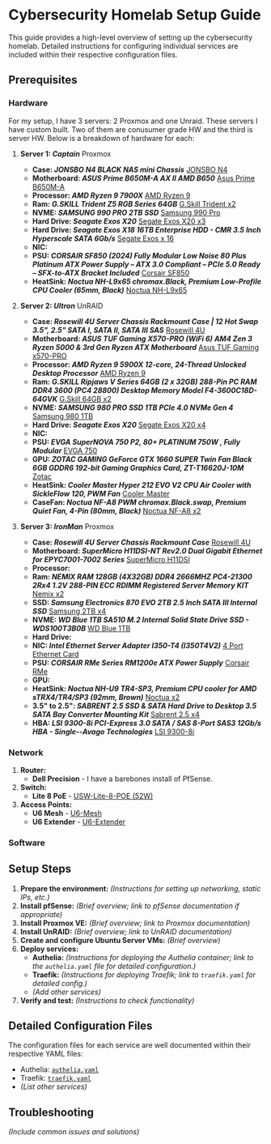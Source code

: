 # Cybersecurity Homelab Setup Guide

This guide provides a high-level overview of setting up the cybersecurity homelab. Detailed instructions for configuring individual services are included within their respective configuration files.

## Prerequisites

### Hardware
For my setup, I have 3 servers: 2 Proxmox and one Unraid.  These servers I have custom built. Two of them are conusumer grade HW and the third is server HW.  Below is a breakdown of hardware for each:

1. **Server 1: *Captain*** Proxmox
    * **Case: *JONSBO N4 BLACK NAS mini Chassis*** [JONSBO N4](https://www.newegg.com/p/2AM-006A-000F1?Item=9SIAY3SK6A9556)
    * **Motherboard: *ASUS Prime B650M-A AX II AMD B650*** [Asus Prime B650M-A](https://www.newegg.com/asus-rog-strix-b650-a-gaming-wifi/p/N82E16813119631?Item=N82E16813119631)
    * **Processor: *AMD Ryzen 9 7900X*** [AMD Ryzen 9](https://www.newegg.com/amd-ryzen-9-7900x-ryzen-9-7000-series-raphael-zen-4-socket-am5/p/N82E16819113769?Item=N82E16819113769)
    * **Ram: *G.SKILL Trident Z5 RGB Series 64GB*** [G.Skill Trident x2](https://www.newegg.com/g-skill-64gb-ddr5-6400/p/N82E16820374432?Item=N82E16820374432)
    * **NVME: *SAMSUNG 990 PRO 2TB SSD*** [Samsung 990 Pro](https://www.newegg.com/samsung-2tb-990-pro-nvme-2-0/p/N82E16820147861?Item=N82E16820147861)
    * **Hard Drive: *Seagate Exos X20*** [Segate Exos X20 x3](https://www.newegg.com/seagate-exos-x20-st20000nm007d-20tb-hard-drive-for-enterprise-storage-7200-rpm/p/N82E16822185011?Item=N82E16822185011)
    * **Hard Drive: *Seagate Exos X18 16TB Enterprise HDD - CMR 3.5 Inch Hyperscale SATA 6Gb/s*** [Segate Exos x 16](https://www.amazon.com/dp/B0924X39NB?ref=ppx_yo2ov_dt_b_fed_asin_title&th=1)
    * **NIC:**
    * **PSU: *CORSAIR SF850 (2024) Fully Modular Low Noise 80 Plus Platinum ATX Power Supply – ATX 3.0 Compliant – PCIe 5.0 Ready – SFX-to-ATX Bracket Included*** [Corsair SF850](https://www.amazon.com/dp/B0D45PQ8C4?ref=ppx_yo2ov_dt_b_fed_asin_title&th=1)
    * **HeatSink: *Noctua NH-L9x65 chromax.Black, Premium Low-Profile CPU Cooler (65mm, Black)*** [Noctua NH-L9x65](https://www.amazon.com/dp/B0CKVZ2NZ1?ref=ppx_yo2ov_dt_b_fed_asin_title)

1. **Server 2: *Ultron*** UnRAID
    * **Case: *Rosewill 4U Server Chassis Rackmount Case | 12 Hot Swap 3.5", 2.5" SATA I, SATA II, SATA III SAS*** [Rosewill 4U](https://www.newegg.com/rosewill-rsv-l4412u-black/p/11-147-330?Item=11-147-330&cm_sp=product-_-from-price-options)
    * **Motherboard: *ASUS TUF Gaming X570-PRO (WiFi 6) AM4 Zen 3 Ryzen 5000 & 3rd Gen Ryzen ATX Motherboard*** [Asus TUF Gaming x570-PRO](https://www.amazon.com/dp/B08JWMPVD9?ref=ppx_yo2ov_dt_b_fed_asin_title&th=1)
    * **Processor: *AMD Ryzen 9 5900X 12-core, 24-Thread Unlocked Desktop Processor*** [AMD Ryzen 9](https://www.amazon.com/dp/B08164VTWH?ref_=ppx_hzod_title_dt_b_fed_asin_title_0_1&th=1)
    * **Ram: *G.SKILL Ripjaws V Series 64GB (2 x 32GB) 288-Pin PC RAM DDR4 3600 (PC4 28800) Desktop Memory Model F4-3600C18D-64GVK*** [G.Skill 64GB x2](https://www.newegg.com/g-skill-64gb-ddr4-3600/p/N82E16820374003?Item=N82E16820374003)
    * **NVME: *SAMSUNG 980 PRO SSD 1TB PCIe 4.0 NVMe Gen 4*** [Samsung 980 1TB](https://www.amazon.com/dp/B08GLX7TNT?ref=ppx_yo2ov_dt_b_fed_asin_title&th=1)
    * **Hard Drive: *Seagate Exos X20*** [Segate Exos X20 x4](https://www.newegg.com/seagate-exos-x20-st20000nm007d-20tb-hard-drive-for-enterprise-storage-7200-rpm/p/N82E16822185011?Item=N82E16822185011)
    * **NIC:**
    * **PSU: *EVGA SuperNOVA 750 P2, 80+ PLATINUM 750W , Fully Modular*** [EVGA 750](https://www.amazon.com/dp/B010HWDP48?ref_=ppx_hzod_title_dt_b_fed_asin_title_0_0&th=1) 
    * **GPU: *ZOTAC GAMING GeForce GTX 1660 SUPER Twin Fan Black 6GB GDDR6 192-bit Gaming Graphics Card, ZT-T16620J-10M*** [Zotac](https://www.newegg.com/zotac-geforce-gtx-1660-super-zt-t16620j-10m/p/1FT-000M-003U0?Item=1FT-000M-003U0)
    * **HeatSink: *Cooler Master Hyper 212 EVO V2 CPU Air Cooler with SickleFlow 120, PWM Fan*** [Cooler Master](https://www.amazon.com/dp/B08KD6SPLW?ref=ppx_yo2ov_dt_b_fed_asin_title)
    * **CaseFan: *Noctua NF-A8 PWM chromax.Black.swap, Premium Quiet Fan, 4-Pin (80mm, Black)*** [Noctua NF-A8 x2](https://www.amazon.com/dp/B07ZH1F2KH?ref=ppx_yo2ov_dt_b_fed_asin_title)

1. **Server 3: *IronMan*** Proxmox
    * **Case: *Rosewill 4U Server Chassis Rackmount Case*** [Rosewill 4U](https://www.newegg.com/rosewill-rsv-l4500u-black/p/N82E16811147328?Item=N82E16811147328)
    * **Motherboard: *SuperMicro H11DSI-NT Rev2.0 Dual Gigabit Ethernet for EPYC7001-7002 Series*** [SuperMicro H11DSI](https://www.ebay.com/itm/175819781282)
    * **Processor:**
    * **Ram: *NEMIX RAM 128GB (4X32GB) DDR4 2666MHZ PC4-21300 2Rx4 1.2V 288-PIN ECC RDIMM Registered Server Memory KIT*** [Nemix x2](https://www.newegg.com/nemix-ram-128gb-288-pin-ddr4-sdram/p/1X5-003Z-00M30?Item=9SIA7S67BJ1822)
    * **SSD: *Samsung Electronics 870 EVO 2TB 2.5 Inch SATA III Internal SSD*** [Samsung 2TB x4](https://www.newegg.com/samsung-2tb-870-evo-series-sata/p/N82E16820147794?Item=N82E16820147794)
    * **NVME: *WD Blue 1TB SA510 M.2 Internal Solid State Drive SSD - WDS100T3B0B*** [WD Blue 1TB](https://www.newegg.com/western-digital-1tb-blue-sa510/p/N82E16820250232?Item=N82E16820250232)
    * **Hard Drive:**
    * **NIC: *Intel Ethernet Server Adapter I350-T4 (I350T4V2)*** [4 Port Ethernet Card](https://www.newegg.com/intel-i350-t4/p/14U-0045-00441)
    * **PSU: *CORSAIR RMe Series RM1200e ATX Power Supply*** [Corsair RMe](https://www.newegg.com/rme-corsair-rm1200e-1200-w/p/N82E16817139315?Item=N82E16817139315)
    * **GPU:**
    * **HeatSink: *Noctua NH-U9 TR4-SP3, Premium CPU cooler for AMD sTRX4/TR4/SP3 (92mm, Brown)*** [Noctua x2](https://www.newegg.com/noctua-nh-u9-tr4-sp3-premium-grade-92mm-cpu-cooler-for-amd-tr4-sp3/p/13C-0005-00142?Item=9SIA4REJTU2660)
    * **3.5" to 2.5": *SABRENT 2.5 SSD & SATA Hard Drive to Desktop 3.5 SATA Bay Converter Mounting Kit*** [Sabrent 2.5 x4](https://www.newegg.com/sabrent-bk-pcbs-1-x-2-5-drive-to-3-5-bay/p/2WA-001J-00027?Item=9SIBK19JN74062)
    * **HBA: *LSI 9300-8i PCI-Express 3.0 SATA / SAS 8-Port SAS3 12Gb/s HBA - Single--Avago Technologies*** [LSI 9300-8i](https://www.newegg.com/lsi-9300-8i-sata-sas/p/14G-0006-000Y2?Item=9SIBK5TJTW8345)

### Network

1. **Router:**
    * **Dell Precision** - I have a barebones install of PfSense.
2. **Switch:**
    * **Lite 8 PoE** - [USW-Lite-8-POE (52W)](https://store.ui.com/us/en/category/all-switching/products/usw-lite-8-poe)
3. **Access Points:**
    * **U6 Mesh** - [U6-Mesh](https://store.ui.com/us/en/category/all-wifi/products/u6-mesh)
    * **U6 Extender** - [U6-Extender](https://store.ui.com/us/en/category/all-wifi/products/u6-extender)

### Software


## Setup Steps

1. **Prepare the environment:**  *(Instructions for setting up networking, static IPs, etc.)*
2. **Install pfSense:** *(Brief overview; link to pfSense documentation if appropriate)*
3. **Install Proxmox VE:** *(Brief overview; link to Proxmox documentation)*
4. **Install UnRAID:** *(Brief overview; link to UnRAID documentation)*
5. **Create and configure Ubuntu Server VMs:** *(Brief overview)*
6. **Deploy services:**
    * **Authelia:**  *(Instructions for deploying the Authelia container; link to the `authelia.yaml` file for detailed configuration.)*
    * **Traefik:** *(Instructions for deploying Traefik; link to `traefik.yaml` for detailed config.)*
    * *(Add other services)*
7. **Verify and test:** *(Instructions to check functionality)*


## Detailed Configuration Files

The configuration files for each service are well documented within their respective YAML files:

* Authelia: [`authelia.yaml`](documentation/docker-compose/authelia.yaml)
* Traefik: [`traefik.yaml`](documentation/docker-compose/traefik.yaml)
* *(List other services)*


## Troubleshooting

*(Include common issues and solutions)*
